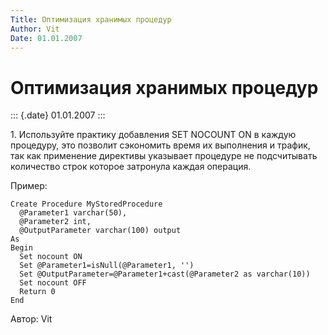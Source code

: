 ```yaml
---
Title: Оптимизация хранимых процедур
Author: Vit
Date: 01.01.2007
---
```



Оптимизация хранимых процедур
=============================

::: {.date}
01.01.2007
:::

1\. Используйте практику добавления SET NOCOUNT ON в каждую процедуру,
это позволит сэкономить время их выполнения и трафик, так как применение
директивы указывает процедуре не подсчитывать количество строк которое
затронула каждая операция.

Пример:

    Create Procedure MyStoredProcedure
      @Parameter1 varchar(50),
      @Parameter2 int,
      @OutputParameter varchar(100) output
    As
    Begin
      Set nocount ON
      Set @Parameter1=isNull(@Parameter1, '')
      Set @OutputParameter=@Parameter1+cast(@Parameter2 as varchar(10))
      Set nocount OFF
      Return 0
    End

Автор: Vit
